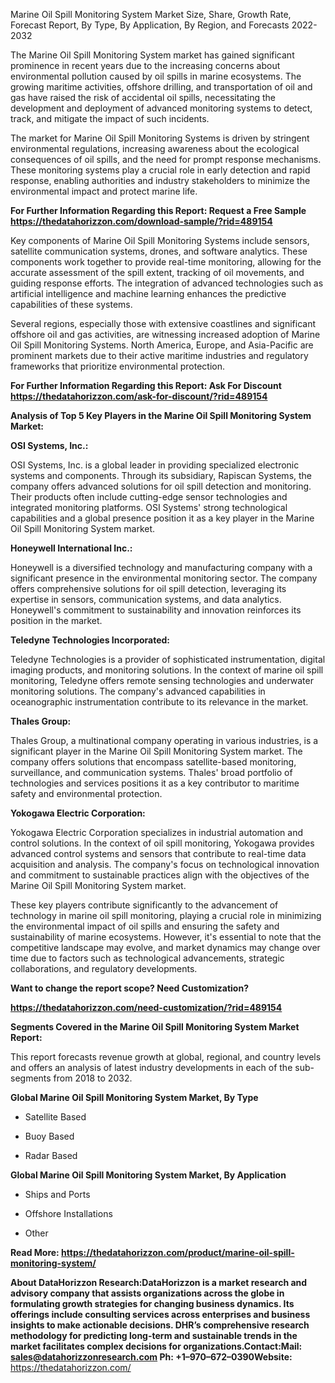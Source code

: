 Marine Oil Spill Monitoring System Market Size, Share, Growth Rate,
Forecast Report, By Type, By Application, By Region, and Forecasts
2022-2032

The Marine Oil Spill Monitoring System market has gained significant
prominence in recent years due to the increasing concerns about
environmental pollution caused by oil spills in marine ecosystems. The
growing maritime activities, offshore drilling, and transportation of
oil and gas have raised the risk of accidental oil spills, necessitating
the development and deployment of advanced monitoring systems to detect,
track, and mitigate the impact of such incidents.

The market for Marine Oil Spill Monitoring Systems is driven by
stringent environmental regulations, increasing awareness about the
ecological consequences of oil spills, and the need for prompt response
mechanisms. These monitoring systems play a crucial role in early
detection and rapid response, enabling authorities and industry
stakeholders to minimize the environmental impact and protect marine
life.

**For Further Information Regarding this Report: Request a Free Sample
<https://thedatahorizzon.com/download-sample/?rid=489154>**

Key components of Marine Oil Spill Monitoring Systems include sensors,
satellite communication systems, drones, and software analytics. These
components work together to provide real-time monitoring, allowing for
the accurate assessment of the spill extent, tracking of oil movements,
and guiding response efforts. The integration of advanced technologies
such as artificial intelligence and machine learning enhances the
predictive capabilities of these systems.

Several regions, especially those with extensive coastlines and
significant offshore oil and gas activities, are witnessing increased
adoption of Marine Oil Spill Monitoring Systems. North America, Europe,
and Asia-Pacific are prominent markets due to their active maritime
industries and regulatory frameworks that prioritize environmental
protection.

**For Further Information Regarding this Report: Ask For Discount
<https://thedatahorizzon.com/ask-for-discount/?rid=489154>**

**Analysis of Top 5 Key Players in the Marine Oil Spill Monitoring
System Market:**

**OSI Systems, Inc.:**

OSI Systems, Inc. is a global leader in providing specialized electronic
systems and components. Through its subsidiary, Rapiscan Systems, the
company offers advanced solutions for oil spill detection and
monitoring. Their products often include cutting-edge sensor
technologies and integrated monitoring platforms. OSI Systems' strong
technological capabilities and a global presence position it as a key
player in the Marine Oil Spill Monitoring System market.

**Honeywell International Inc.:**

Honeywell is a diversified technology and manufacturing company with a
significant presence in the environmental monitoring sector. The company
offers comprehensive solutions for oil spill detection, leveraging its
expertise in sensors, communication systems, and data analytics.
Honeywell's commitment to sustainability and innovation reinforces its
position in the market.

**Teledyne Technologies Incorporated:**

Teledyne Technologies is a provider of sophisticated instrumentation,
digital imaging products, and monitoring solutions. In the context of
marine oil spill monitoring, Teledyne offers remote sensing technologies
and underwater monitoring solutions. The company's advanced capabilities
in oceanographic instrumentation contribute to its relevance in the
market.

**Thales Group:**

Thales Group, a multinational company operating in various industries,
is a significant player in the Marine Oil Spill Monitoring System
market. The company offers solutions that encompass satellite-based
monitoring, surveillance, and communication systems. Thales' broad
portfolio of technologies and services positions it as a key contributor
to maritime safety and environmental protection.

**Yokogawa Electric Corporation:**

Yokogawa Electric Corporation specializes in industrial automation and
control solutions. In the context of oil spill monitoring, Yokogawa
provides advanced control systems and sensors that contribute to
real-time data acquisition and analysis. The company's focus on
technological innovation and commitment to sustainable practices align
with the objectives of the Marine Oil Spill Monitoring System market.

These key players contribute significantly to the advancement of
technology in marine oil spill monitoring, playing a crucial role in
minimizing the environmental impact of oil spills and ensuring the
safety and sustainability of marine ecosystems. However, it's essential
to note that the competitive landscape may evolve, and market dynamics
may change over time due to factors such as technological advancements,
strategic collaborations, and regulatory developments.

**Want to change the report scope? Need Customization?**

**<https://thedatahorizzon.com/need-customization/?rid=489154>**

**Segments Covered in the Marine Oil Spill Monitoring System Market
Report:**

This report forecasts revenue growth at global, regional, and country
levels and offers an analysis of latest industry developments in each of
the sub-segments from 2018 to 2032.

**Global Marine Oil Spill Monitoring System Market, By Type**

-   Satellite Based

-   Buoy Based

-   Radar Based

**Global Marine Oil Spill Monitoring System Market, By Application**

-   Ships and Ports

-   Offshore Installations

-   Other

**Read More:
<https://thedatahorizzon.com/product/marine-oil-spill-monitoring-system/>**

**About DataHorizzon Research:**DataHorizzon is a market research and
advisory company that assists organizations across the globe in
formulating growth strategies for changing business dynamics. Its
offerings include consulting services across enterprises and business
insights to make actionable decisions. DHR’s comprehensive research
methodology for predicting long-term and sustainable trends in the
market facilitates complex decisions for organizations.**Contact:Mail:**
<sales@datahorizzonresearch.com> **Ph:** +1–970–672–0390**Website:**
<https://thedatahorizzon.com/>
